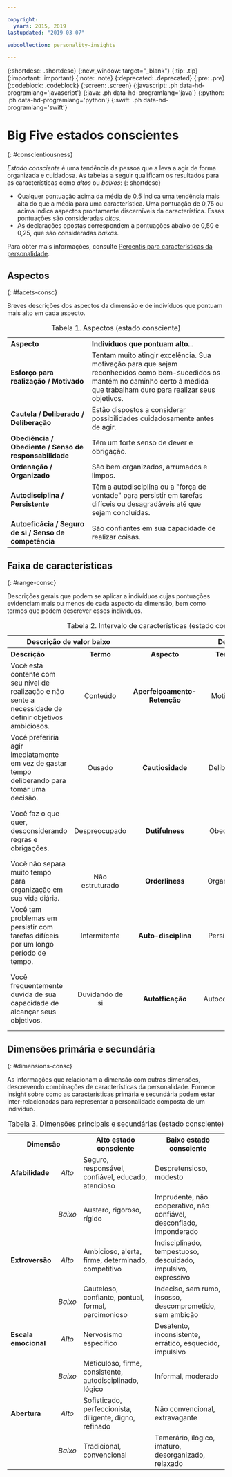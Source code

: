 ```yaml
---

copyright:
  years: 2015, 2019
lastupdated: "2019-03-07"

subcollection: personality-insights

---
```


{:shortdesc: .shortdesc}
{:new_window: target="_blank"}
{:tip: .tip}
{:important: .important}
{:note: .note}
{:deprecated: .deprecated}
{:pre: .pre}
{:codeblock: .codeblock}
{:screen: .screen}
{:javascript: .ph data-hd-programlang='javascript'}
{:java: .ph data-hd-programlang='java'}
{:python: .ph data-hd-programlang='python'}
{:swift: .ph data-hd-programlang='swift'}

# Big Five estados conscientes
{: #conscientiousness}

*Estado consciente* é uma
tendência da pessoa que a leva a agir de forma organizada e cuidadosa. As tabelas a seguir qualificam os resultados para as características como *altos* ou *baixos*:
{: shortdesc}

-   Qualquer pontuação acima da média de 0,5 indica uma tendência mais alta do que a média para uma característica. Uma pontuação de 0,75 ou acima indica aspectos prontamente discerníveis da característica. Essas pontuações são consideradas *altas*.
-   As declarações opostas correspondem a pontuações abaixo de 0,50 e 0,25, que são consideradas *baixas*.

Para obter mais informações, consulte [Percentis para características da personalidade](/docs/services/personality-insights?topic=personality-insights-numeric#percentiles).

## Aspectos
{: #facets-consc}

Breves descrições dos aspectos da dimensão e de indivíduos que pontuam mais alto em cada aspecto.

<table>
  <caption>Tabela 1. Aspectos (estado consciente)</caption>
  <tr>
    <th style="text-align:left">Aspecto</th>
    <th style="text-align:left">Indivíduos que pontuam alto...</th>
  </tr>
  <tr>
    <td><strong>Esforço para realização / Motivado</strong></td>
    <td>Tentam muito atingir excelência. Sua motivação para que sejam reconhecidos como bem-sucedidos os mantém no caminho certo à medida que trabalham duro para realizar seus objetivos.</td>
  </tr>
  <tr>
    <td><strong>Cautela / Deliberado / Deliberação</strong></td>
    <td>Estão dispostos a considerar possibilidades cuidadosamente antes de agir.</td>
  </tr>
  <tr>
    <td><strong>Obediência / Obediente / Senso de responsabilidade</strong></td>
    <td>Têm um forte senso de dever e obrigação.</td>
  </tr>
  <tr>
    <td><strong>Ordenação / Organizado</strong></td>
    <td>São bem organizados, arrumados e limpos.</td>
  </tr>
  <tr>
    <td><strong>Autodisciplina / Persistente</strong></td>
    <td>Têm a autodisciplina ou a "força de vontade" para persistir em tarefas difíceis ou desagradáveis até que sejam concluídas.</td>
  </tr>
  <tr>
    <td><strong>Autoeficácia / Seguro de si / Senso de competência</strong></td>
    <td>São confiantes em sua capacidade de realizar coisas.</td>
  </tr>
</table>

## Faixa de características
{: #range-consc}

Descrições gerais que podem se aplicar a indivíduos cujas pontuações evidenciam mais ou menos de cada aspecto da dimensão, bem como termos que podem descrever esses indivíduos.

<table summary="Para o aspecto listado na coluna do meio de cada linha, as primeiras duas colunas fornecem uma descrição e um termo para indivíduos com pontuações baixas para o aspecto e as duas últimas colunas fornecem um termo e uma descrição para indivíduos com pontuações altas para o aspecto.">
  <caption>Tabela 2. Intervalo de características (estado consciente)</caption>
  <tr>
    <th id="lowValue" colspan="2" style="text-align:center">
      Descrição de valor baixo
    </th>
    <th id="blank"></th>
    <th id="highValue" colspan="2" style="text-align:center">
      Descrição de valor alto
    </th>
  </tr>
  <tr>
    <th id="lowDescription" headers="lowValue" style="text-align:left; width:23%">
      Descrição
    </th>
    <th id="lowTerm" headers="lowValue" style="text-align:center; width:16%">
      Termo
    </th>
    <th id="facet" headers="blank" style="text-align:center; width:16%">
      Aspecto
    </th>
    <th id="highTerm" headers="highValue" style="text-align:center; width:16%">
      Termo
    </th>
    <th id="highDescription" headers="highValue" style="text-align:right">
      Descrição
    </th>
  </tr>
  <tr>
    <td headers="lowValue lowDescription" style="text-align:left">
      Você está contente com seu nível de realização e não sente a necessidade de definir objetivos ambiciosos.
    </td>
    <td headers="lowValue lowTerm" style="text-align:center">
      Conteúdo
    </td>
    <td headers="blank facet" style="text-align:center">
      <strong>Aperfeiçoamento-Retenção</strong>
    </td>
    <td headers="highValue highTerm" style="text-align:center">
      Motivado
    </td>
    <td headers="highValue highDescription" style="text-align:right">
      Você define objetivos altos para si e trabalha duro para alcançá-los.
    </td>
  </tr>
  <tr>
    <td headers="lowValue lowDescription" style="text-align:left">
      Você preferiria agir imediatamente em vez de gastar tempo deliberando para tomar uma decisão.
    </td>
    <td headers="lowValue lowTerm" style="text-align:center">
      Ousado
    </td>
    <td headers="blank facet" style="text-align:center">
      <strong>Cautiosidade</strong>
    </td>
    <td headers="highValue highTerm" style="text-align:center">
      Deliberado
    </td>
    <td headers="highValue highDescription" style="text-align:right">
      Você pensa cuidadosamente sobre as decisões antes de tomá-las.
    </td>
  </tr>
  <tr>
    <td headers="lowValue lowDescription" style="text-align:left">
      Você faz o que quer, desconsiderando regras e obrigações.
    </td>
    <td headers="lowValue lowTerm" style="text-align:center">
      Despreocupado
    </td>
    <td headers="blank facet" style="text-align:center">
      <strong>Dutifulness</strong>
    </td>
    <td headers="highValue highTerm" style="text-align:center">
      Obediente
    </td>
    <td headers="highValue highDescription" style="text-align:right">
      Você lega regras e obrigações a sério, mesmo quando elas são inconvenientes.
    </td>
  </tr>
  <tr>
    <td headers="lowValue lowDescription" style="text-align:left">
      Você não separa muito tempo para organização em sua vida diária.
    </td>
    <td headers="lowValue lowTerm" style="text-align:center">
      Não estruturado
    </td>
    <td headers="blank facet" style="text-align:center">
      <strong>Orderliness</strong>
    </td>
    <td headers="highValue highTerm" style="text-align:center">
      Organizado
    </td>
    <td headers="highValue highDescription" style="text-align:right">
      Você sente uma forte necessidade de estrutura em sua vida.
    </td>
  </tr>
  <tr>
    <td headers="lowValue lowDescription" style="text-align:left">
      Você tem problemas em persistir com tarefas difíceis por um longo período de tempo.
    </td>
    <td headers="lowValue lowTerm" style="text-align:center">
      Intermitente
    </td>
    <td headers="blank facet" style="text-align:center">
      <strong>Auto-disciplina</strong>
    </td>
    <td headers="highValue highTerm" style="text-align:center">
      Persistente
    </td>
    <td headers="highValue highDescription" style="text-align:right">
      Você pode lidar e persistir com tarefas duras.
    </td>
  </tr>
  <tr>
    <td headers="lowValue lowDescription" style="text-align:left">
      Você frequentemente duvida de sua capacidade de alcançar seus objetivos.
    </td>
    <td headers="lowValue lowTerm" style="text-align:center">
      Duvidando de si
    </td>
    <td headers="blank facet" style="text-align:center">
      <strong>Autotficação</strong>
    </td>
    <td headers="highValue highTerm" style="text-align:center">
      Autoconfiante
    </td>
    <td headers="highValue highDescription" style="text-align:right">
      Você sente que tem a capacidade de obter sucesso nas tarefas que se propõe a fazer.
    </td>
  </tr>
</table>

## Dimensões primária e secundária
{: #dimensions-consc}

As informações que relacionam a dimensão com outras dimensões, descrevendo combinações de características da personalidade. Fornece insight sobre como as características primária e secundária podem estar inter-relacionadas para representar a personalidade composta de um indivíduo.

<table>
  <caption>Tabela 3. Dimensões principais e secundárias (estado consciente)</caption>
  <tr>
    <th colspan="2" style="width:30%">Dimensão</th>
    <th style="width:35%">Alto estado consciente</th>
    <th style="width:35%">Baixo estado consciente</th>
  </tr>
  <tr>
    <td style="text-align:left"><strong>Afabilidade</strong></td>
    <td style="text-align:center"><em>Alto</em></td>
    <td>Seguro, responsável, confiável, educado, atencioso</td>
    <td>Despretensioso, modesto</td>
  </tr>
  <tr>
    <td></td>
    <td style="text-align:center"><em>Baixo</em></td>
    <td>Austero, rigoroso, rígido</td>
    <td>Imprudente, não cooperativo, não confiável, desconfiado, imponderado</td>
  </tr>
  <tr>
    <td style="text-align:left"><strong>Extroversão</strong></td>
    <td style="text-align:center"><em>Alto</em></td>
    <td>Ambicioso, alerta, firme, determinado, competitivo</td>
    <td>Indisciplinado, tempestuoso, descuidado, impulsivo, expressivo</td>
  </tr>
  <tr>
    <td></td>
    <td style="text-align:center"><em>Baixo</em></td>
    <td>Cauteloso, confiante, pontual, formal, parcimonioso</td>
    <td>Indeciso, sem rumo, insosso, descomprometido, sem ambição</td>
  </tr>
  <tr>
    <td style="text-align:left"><strong>Escala emocional</strong></td>
    <td style="text-align:center"><em>Alto</em></td>
    <td>Nervosismo específico</td>
    <td>Desatento, inconsistente, errático, esquecido, impulsivo</td>
  </tr>
  <tr>
    <td></td>
    <td style="text-align:center"><em>Baixo</em></td>
    <td>Meticuloso, firme, consistente, autodisciplinado, lógico</td>
    <td>Informal, moderado</td>
  </tr>
  <tr>
    <td style="text-align:left"><strong>Abertura</strong></td>
    <td style="text-align:center"><em>Alto</em></td>
    <td>Sofisticado, perfeccionista, diligente, digno, refinado</td>
    <td>Não convencional, extravagante</td>
  </tr>
  <tr>
    <td></td>
    <td style="text-align:center"><em>Baixo</em></td>
    <td>Tradicional, convencional</td>
    <td>Temerário, ilógico, imaturo, desorganizado, relaxado</td>
  </tr>
</table>

